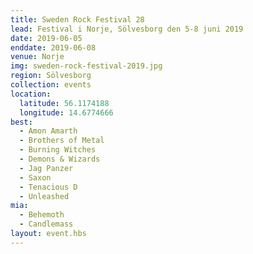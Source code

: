 ```yaml
---
title: Sweden Rock Festival 28
lead: Festival i Norje, Sölvesborg den 5-8 juni 2019
date: 2019-06-05
enddate: 2019-06-08
venue: Norje
img: sweden-rock-festival-2019.jpg
region: Sölvesborg
collection: events
location:
  latitude: 56.1174188
  longitude: 14.6774666
best:
  - Amon Amarth
  - Brothers of Metal
  - Burning Witches
  - Demons & Wizards
  - Jag Panzer
  - Saxon
  - Tenacious D
  - Unleashed
mia:
  - Behemoth
  - Candlemass
layout: event.hbs
---
```

